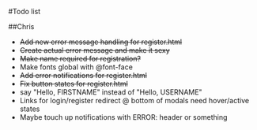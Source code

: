 #Todo list

##Chris
+ ~~Add new error message handling for register.html~~
+ ~~Create actual error message and make it sexy~~
+ ~~Make name required for registration?~~
+ Make fonts global with @font-face
+ ~~Add error notifications for register.html~~
+ ~~Fix button states for register.html~~
+ say "Hello, FIRSTNAME" instead of "Hello, USERNAME"
+ Links for login/register redirect @ bottom of modals need hover/active states
+ Maybe touch up notifications with ERROR: header or something
